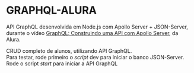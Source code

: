 # GRAPHQL-ALURA

API GraphQL desenvolvida em Node.js com Apollo Server + JSON-Server, durante o vídeo [GraphQL: Construindo uma API com Apollo Server](https://cursos.alura.com.br/course/graphql-construindo-api-apollo-server), da Alura.

CRUD completo de alunos, utilizando API GraphQL.<br/>
Para testar, rode primeiro o _script_ dev para iniciar o banco JSON-Server.<br/>
Rode o script _start_ para iniciar a API GraphQL<br/>

